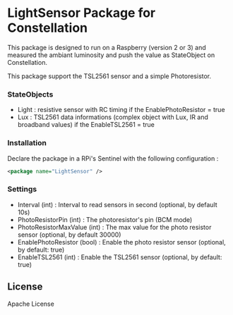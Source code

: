 # LightSensor Package for Constellation

This package is designed to run on a Raspberry (version 2 or 3) and measured the ambiant luminosity and push the value as StateObject on Constellation.

This package support the TSL2561 sensor and a simple Photoresistor. 

### StateObjects
  - Light : resistive sensor with RC timing if the EnablePhotoResistor = true
  - Lux : TSL2561 data informations (complex object with Lux, IR and broadband values) if the EnableTSL2561 = true

### Installation

Declare the package in a RPi's Sentinel with the following configuration :
```xml
<package name="LightSensor" />
```

### Settings
 - Interval (int) : Interval to read sensors in second (optional, by default 10s)
 - PhotoResistorPin (int) : The photoresistor's pin (BCM mode)
 - PhotoResistorMaxValue (int) : The max value for the photo resistor sensor (optional, by default 30000)
 - EnablePhotoResistor (bool) : Enable the photo resistor sensor (optional, by default: true)
 - EnableTSL2561 (int) : Enable the TSL2561 sensor (optional, by default: true)

License
----

Apache License